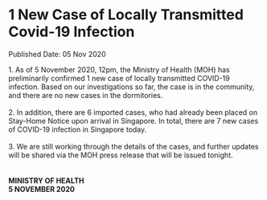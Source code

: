 <html>
    <meta http-equiv="Content-Type" content="text/html; charset=utf-8"/>
    <meta charset="utf-8"/>
    <title>1 New Case of Locally Transmitted Covid-19 Infection</title>
    <body><h1>1 New Case of Locally Transmitted Covid-19 Infection</h1>
    <p>Published Date: 05 Nov 2020</p> 1. As of 5 November 2020, 12pm, the Ministry of Health (MOH) has preliminarily confirmed 1 new case of locally transmitted COVID-19 infection. Based on our investigations so far, the case is in the community, and there are no new cases in the dormitories.  
<br>
<br>2. In addition, there are 6 imported cases, who had already been placed on Stay-Home Notice upon arrival in Singapore. In total, there are 7 new cases of COVID-19 infection in Singapore today. 
<br>
<br>3. We are still working through the details of the cases, and further updates will be shared via the MOH press release that will be issued tonight. 
<br>
<br>
<strong><br>MINISTRY OF HEALTH
<br>5 NOVEMBER 2020</strong></body>
</html>